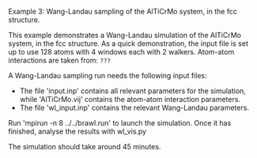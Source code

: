 Example 3: Wang-Landau sampling of the AlTiCrMo system, in the fcc structure.

This example demonstrates a Wang-Landau simulation of the AlTiCrMo system, in the fcc structure. As a quick demonstration, the input file is set up to use 128 atoms with 4 windows each with 2 walkers. 
Atom-atom interactions are taken from:
`???`

A Wang-Landau sampling run needs the following input files:
 - The file 'input.inp' contains all relevant parameters for the simulation, while 'AlTiCrMo.vij' contains the atom-atom interaction parameters.
 - The file 'wl_input.inp' contains the relevant Wang-Landau parameters.

Run 'mpirun -n 8 ../../brawl.run' to launch the simulation. Once it has finished, analyse the results with wl_vis.py

The simulation should take around 45 minutes.

